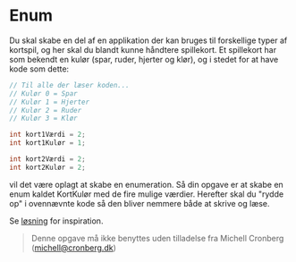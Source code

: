 ﻿# Enum

Du skal skabe en del af en applikation der kan bruges til forskellige typer af kortspil, og her skal du blandt kunne håndtere spillekort. Et spillekort har som bekendt en kulør (spar, ruder, hjerter og klør), og i stedet for at have kode som dette:

```csharp
// Til alle der læser koden...
// Kulør 0 = Spar
// Kulør 1 = Hjerter
// Kulør 2 = Ruder
// Kulør 3 = Klør

int kort1Værdi = 2;
int kort1Kulør = 1;

int kort2Værdi = 2;
int kort2Kulør = 2;
```

vil det være oplagt at skabe en enumeration. Så din opgave er at skabe en enum kaldet KortKulør med de fire mulige værdier. Herefter skal du "rydde op" i ovennævnte kode så den bliver nemmere både at skrive og læse.

Se [løsning](https://github.com/devcronberg/undervisning-cs-opgaver/blob/master/Variabler-regnemaskine/Program.cs) for inspiration.

<!-- footerstart -->
> Denne opgave må ikke benyttes uden tilladelse fra Michell Cronberg (michell@cronberg.dk)
<!-- footerslut -->

